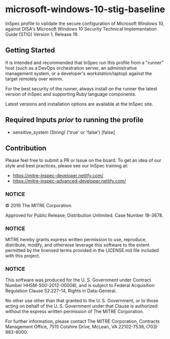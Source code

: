 # microsoft-windows-10-stig-baseline

InSpec profile to validate the secure configuration of Microsoft Windows 10, against DISA's Microsoft Windows 10 Security Technical Implementation Guide (STIG) Version 1, Release 19.

## Getting Started

It is intended and recommended that InSpec run this profile from a "runner" host (such as a DevOps orchestration server, an administrative management system, or a developer's workstation/laptop) against the target remotely over winrm.

For the best security of the runner, always install on the runner the latest version of InSpec and supporting Ruby language components.

Latest versions and installation options are available at the InSpec site.

## Required Inputs **_prior_** to running the profile

- sensitive_system (String) ('true' or 'false') [false]

## Contribution

Please feel free to submit a PR or Issue on the board. To get an idea of our style and best practices, please see our InSpec training at:

- https://mitre-inspec-developer.netlify.com/
- https://mitre-inspec-advanced-developer.netlify.com/

### NOTICE

© 2019 The MITRE Corporation.

Approved for Public Release; Distribution Unlimited. Case Number 18-3678.

### NOTICE

MITRE hereby grants express written permission to use, reproduce, distribute, modify, and otherwise leverage this software to the extent permitted by the licensed terms provided in the LICENSE.md file included with this project.

### NOTICE

This software was produced for the U. S. Government under Contract Number HHSM-500-2012-00008I, and is subject to Federal Acquisition Regulation Clause 52.227-14, Rights in Data-General.

No other use other than that granted to the U. S. Government, or to those acting on behalf of the U. S. Government under that Clause is authorized without the express written permission of The MITRE Corporation.

For further information, please contact The MITRE Corporation, Contracts Management Office, 7515 Colshire Drive, McLean, VA 22102-7539, (703) 983-6000.
